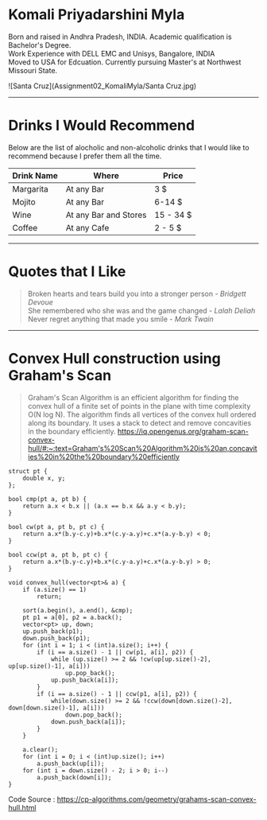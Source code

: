# Komali Priyadarshini Myla

Born and raised in Andhra Pradesh, INDIA. Academic qualification is Bachelor's Degree.<br>
Work Experience with DELL EMC and Unisys, Bangalore, INDIA<br>
Moved to USA for Edcuation. Currently pursuing Master's at Northwest Missouri State.<br>

![Santa Cruz](Assignment02_KomaliMyla/Santa Cruz.jpg)

*****
# Drinks I Would Recommend

Below are the list of alocholic and non-alcoholic drinks that I would like to recommend because I prefer them all the time.

| Drink Name |        Where              |     Price    |
| ---------- | --------------------------| -------------|
| Margarita  | At any Bar                |  3 $         |
| Mojito     | At any Bar                |  6-14 $      |
| Wine       | At any Bar and Stores     |  15 - 34 $   |
| Coffee     | At any Cafe               |  2 - 5 $     |


******
# Quotes that I Like
 > Broken hearts and tears build you into a stronger person - *Bridgett Devoue*<br>
   She remembered who she was and the game changed  - *Lalah Deliah*<br>
   Never regret anything that made you smile        - *Mark Twain*<br>


*****
# Convex Hull construction using Graham's Scan
> Graham's Scan Algorithm is an efficient algorithm for finding the convex hull of a finite set of points in the plane with time complexity O(N log N). The algorithm finds all vertices of the convex hull ordered along its boundary. It uses a stack to detect and remove concavities in the boundary efficiently.
<https://iq.opengenus.org/graham-scan-convex-hull/#:~:text=Graham's%20Scan%20Algorithm%20is%20an,concavities%20in%20the%20boundary%20efficiently>

```
struct pt {
    double x, y;
};

bool cmp(pt a, pt b) {
    return a.x < b.x || (a.x == b.x && a.y < b.y);
}

bool cw(pt a, pt b, pt c) {
    return a.x*(b.y-c.y)+b.x*(c.y-a.y)+c.x*(a.y-b.y) < 0;
}

bool ccw(pt a, pt b, pt c) {
    return a.x*(b.y-c.y)+b.x*(c.y-a.y)+c.x*(a.y-b.y) > 0;
}

void convex_hull(vector<pt>& a) {
    if (a.size() == 1)
        return;

    sort(a.begin(), a.end(), &cmp);
    pt p1 = a[0], p2 = a.back();
    vector<pt> up, down;
    up.push_back(p1);
    down.push_back(p1);
    for (int i = 1; i < (int)a.size(); i++) {
        if (i == a.size() - 1 || cw(p1, a[i], p2)) {
            while (up.size() >= 2 && !cw(up[up.size()-2], up[up.size()-1], a[i]))
                up.pop_back();
            up.push_back(a[i]);
        }
        if (i == a.size() - 1 || ccw(p1, a[i], p2)) {
            while(down.size() >= 2 && !ccw(down[down.size()-2], down[down.size()-1], a[i]))
                down.pop_back();
            down.push_back(a[i]);
        }
    }

    a.clear();
    for (int i = 0; i < (int)up.size(); i++)
        a.push_back(up[i]);
    for (int i = down.size() - 2; i > 0; i--)
        a.push_back(down[i]);
}
```
Code Source : <https://cp-algorithms.com/geometry/grahams-scan-convex-hull.html>


